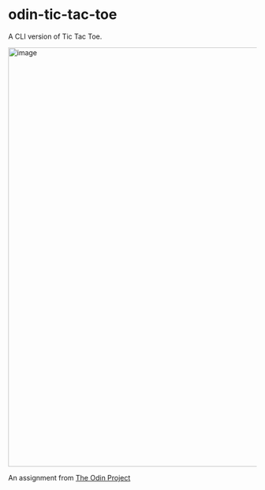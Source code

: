 # odin-tic-tac-toe

A CLI version of Tic Tac Toe. 

<img width="850" alt="image" src="https://github.com/NashStewart/odin-tic-tac-toe/assets/12480021/3374f90e-2b3e-4944-8df1-75d3165a1c4d">

An assignment from [The Odin Project](https://www.theodinproject.com/lessons/ruby-tic-tac-toe)

